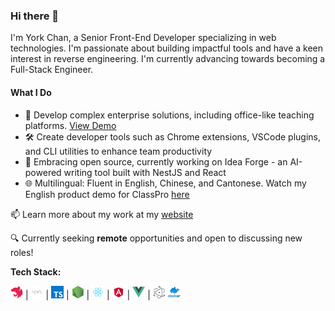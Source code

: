 ### Hi there 👋

I'm York Chan, a Senior Front-End Developer specializing in web technologies.  I'm passionate about building impactful tools and have a keen interest in reverse engineering. I'm currently advancing towards becoming a Full-Stack Engineer.

#### What I Do

- 🎯 Develop complex enterprise solutions, including office-like teaching platforms. [View Demo](https://s.bytello.com/xYv2B82)
- 🛠️ Create developer tools such as Chrome extensions, VSCode plugins, and CLI utilities to enhance team productivity
- 🚀 Embracing open source, currently working on Idea Forge - an AI-powered writing tool built with NestJS and React
- 🌐 Multilingual: Fluent in English, Chinese, and Cantonese. Watch my English product demo for ClassPro [here](https://github.com/user-attachments/assets/32e88efd-b7d6-473e-8f6f-39613186d072)

📫 Learn more about my work at my [website](https://www.chenxiaoyao.cn/projects)

🔍 Currently seeking **remote** opportunities and open to discussing new roles!


**Tech Stack:**

<code><img height="20" src="https://raw.githubusercontent.com/github/explore/37c71fdca4e12086faf8c7009793d2eb588c914e/topics/nestjs/nestjs.png"></code> | <code><img height="20" src="https://raw.githubusercontent.com/github/explore/180320cffc25f4ed1bbdfd33d4db3a66eeeeb358/topics/nextjs/nextjs.png"></code> | <code><img height="20" src="https://raw.githubusercontent.com/github/explore/80688e429a7d4ef2fca1e82350fe8e3517d3494d/topics/typescript/typescript.png"></code> | <code><img height="20" src="https://raw.githubusercontent.com/github/explore/80688e429a7d4ef2fca1e82350fe8e3517d3494d/topics/nodejs/nodejs.png"></code> | <code><img height="20" src="https://raw.githubusercontent.com/github/explore/80688e429a7d4ef2fca1e82350fe8e3517d3494d/topics/react/react.png"></code> | <code><img height="20" src="https://raw.githubusercontent.com/github/explore/80688e429a7d4ef2fca1e82350fe8e3517d3494d/topics/angular/angular.png"></code> | <code><img height="20" src="https://raw.githubusercontent.com/github/explore/5c058a388828bb5fde0bcafd4bc867b5bb3f26f3/topics/vue/vue.png"></code> | <code><img height="20" src="https://raw.githubusercontent.com/github/explore/5c058a388828bb5fde0bcafd4bc867b5bb3f26f3/topics/electron/electron.png"></code> <code><img height="20" src="https://raw.githubusercontent.com/github/explore/80688e429a7d4ef2fca1e82350fe8e3517d3494d/topics/docker/docker.png"></code>